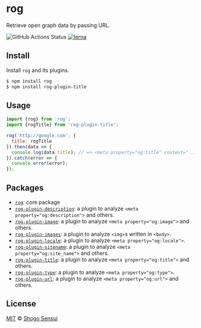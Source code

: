 # rog

Retrieve open graph data by passing URL.

![GitHub Actions Status](https://github.com/1000ch/rog/workflows/test/badge.svg?branch=master)
[![lerna](https://img.shields.io/badge/maintained%20with-lerna-cc00ff.svg)](https://lerna.js.org/)

## Install

Install `rog` and its plugins.

```bash
$ npm install rog
$ npm install rog-plugin-title
```

## Usage

```javascript
import {rog} from 'rog';
import {rogTitle} from 'rog-plugin-title';

rog('http://google.com', {
  title: rogTitle
}).then(data => {
  console.log(data.title); // => <meta property="og:title" content="...">
}).catch(error => {
  console.error(error);
});
```

## Packages

- [`rog`](packages/rog): core package
- [`rog-plugin-description`](packages/rog-plugin-description): a plugin to analyze `<meta property="og:description">` and others.
- [`rog-plugin-image`](packages/rog-plugin-image): a plugin to analyze `<meta property="og:image">` and others.
- [`rog-plugin-images`](packages/rog-plugin-images): a plugin to analyze `<img>`s written in `<body>`.
- [`rog-plugin-locale`](packages/rog-plugin-locale): a plugin to analyze `<meta property="og:locale">`.
- [`rog-plugin-sitename`](packages/rog-plugin-sitename): a plugin to analyze `<meta property="og:site_name">` and others.
- [`rog-plugin-title`](packages/rog-plugin-title): a plugin to analyze `<meta property="og:title">` and others.
- [`rog-plugin-type`](packages/rog-plugin-type): a plugin to analyze `<meta property="og:type">`.
- [`rog-plugin-url`](packages/rog-plugin-url): a plugin to analyze `<meta property="og:url">` and others.

## License

[MIT](https://1000ch.mit-license.org) © [Shogo Sensui](https://github.com/1000ch)
